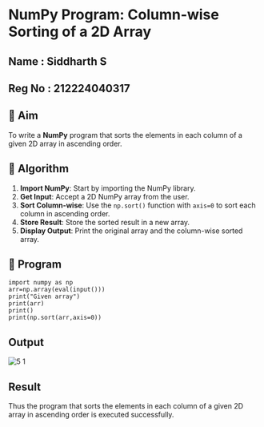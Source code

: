 
# NumPy Program: Column-wise Sorting of a 2D Array

## Name   : Siddharth S
## Reg No : 212224040317

## 🎯 Aim
To write a **NumPy** program that sorts the elements in each column of a given 2D array in ascending order.

## 🧠 Algorithm

1. **Import NumPy**: Start by importing the NumPy library.
2. **Get Input**: Accept a 2D NumPy array from the user.
3. **Sort Column-wise**: Use the `np.sort()` function with `axis=0` to sort each column in ascending order.
4. **Store Result**: Store the sorted result in a new array.
5. **Display Output**: Print the original array and the column-wise sorted array.

## 🧾 Program
```
import numpy as np
arr=np.array(eval(input()))
print("Given array")
print(arr)
print()
print(np.sort(arr,axis=0))
```
## Output
![5 1](https://github.com/user-attachments/assets/50d13b34-1bda-4764-aeb1-b5fc7147bdb0)
## Result
Thus the program that sorts the elements in each column of a given 2D array in ascending order is executed successfully.
